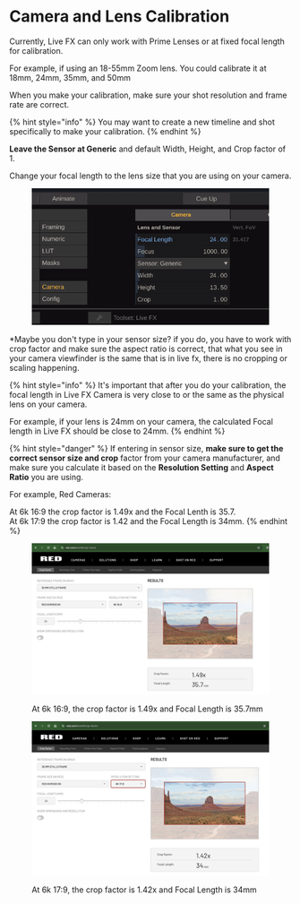 # Camera and Lens Calibration

Currently, Live FX can only work with Prime Lenses or at fixed focal length for calibration.&#x20;

For example, if using an 18-55mm Zoom lens. You could calibrate it at 18mm, 24mm, 35mm, and 50mm

When you make your calibration, make sure your shot resolution and frame rate are correct.&#x20;

{% hint style="info" %}
You may want to create a new timeline and shot specifically to make your calibration.&#x20;
{% endhint %}



**Leave the Sensor at Generic** and default Width, Height, and Crop factor of 1.&#x20;

Change your focal length to the lens size that you are using on your camera.

<figure><img src="../.gitbook/assets/image (24).png" alt=""><figcaption></figcaption></figure>

\*Maybe you don't type in your sensor size? if you do, you have to work with crop factor and make sure the aspect ratio is correct, that what you see in your camera viewfinder is the same that is in live fx, there is no cropping or scaling happening.

{% hint style="info" %}
It's important that after you do your calibration, the focal length in Live FX Camera is very close to or the same as the physical lens on your camera.&#x20;

For example, if your lens is 24mm on your camera, the calculated Focal length in Live FX should be close to 24mm.&#x20;
{% endhint %}



{% hint style="danger" %}
If entering in sensor size, **make sure to get the correct sensor size and crop** factor from your camera manufacturer, and make sure you calculate it based on the **Resolution Setting** and **Aspect Ratio** you are using.&#x20;

For example, Red Cameras:

At 6k 16:9 the crop factor is 1.49x and the Focal Lenth is 35.7.\
At 6k 17:9 the crop factor is 1.42 and the Focal Length is 34mm.
{% endhint %}

<figure><img src="../.gitbook/assets/image (26).png" alt=""><figcaption><p>At 6k 16:9, the crop factor is 1.49x and Focal Length is 35.7mm</p></figcaption></figure>

<figure><img src="../.gitbook/assets/image (27).png" alt=""><figcaption><p>At 6k 17:9, the crop factor is 1.42x and Focal Length is 34mm</p></figcaption></figure>


